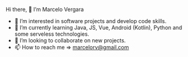 Hi there, :wave: 
I’m Marcelo Vergara
- 👀 I’m interested in software projects and develop code skills.
- 🌱 I’m currently learning Java, JS, Vue, Android (Kotlin), Python and some serveless technologies.
- 💞️ I’m looking to collaborate on new projects.
- 📫 How to reach me => marcelorv@gmail.com

<!---
marcelorvergara/marcelorvergara is a ✨ special ✨ repository because its `README.md` (this file) appears on your GitHub profile.
You can click the Preview link to take a look at your changes.
--->
